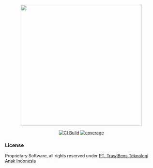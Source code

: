 <p align="center">
    <a href="https://trawlbens.id" target="_blank"><img src="https://www.trawlbens.id/assets/static/logo.4114385.7927df15e26264d4d288b354c7a22c2f.png" width="400"></a>
</p>

<p align="center">
<a href="https://github.com/Trawlbens-Dev/trawlbens.core/actions"><img src="https://github.com/Trawlbens-Dev/trawlbens%2Ecore/workflows/CI%20Build/badge.svg" alt="CI Build" /></a>
<a href="https://codecov.io/gh/Trawlbens-Dev/trawlbens.core"><img src="https://codecov.io/gh/Trawlbens-Dev/trawlbens.core/branch/master/graph/badge.svg?token=N1NBNHEB6O" alt="coverage" /></a>
</p>

### License

Proprietary Software, all rights reserved under [PT. TrawlBens Teknologi Anak Indonesia](https://trawlbens.co.id)
